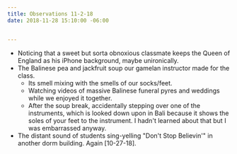 ```yaml
---
title: Observations 11-2-18
date: 2018-11-28 15:10:00 -06:00


---
```


- Noticing that a sweet but sorta obnoxious classmate keeps the Queen of England as his iPhone background, maybe unironically.
- The Balinese pea and jackfruit soup our gamelan instructor made for the class.
	- Its smell mixing with the smells of our socks/feet.
	- Watching videos of massive Balinese funeral pyres and weddings while we enjoyed it together.
	- After the soup break, accidentally stepping over one of the instruments, which is looked down upon in Bali because it shows the soles of your feet to the instrument. I hadn't learned about that but I was embarrassed anyway.
- The distant sound of students sing-yelling "Don't Stop Believin'" in another dorm building. Again [10-27-18].